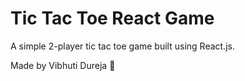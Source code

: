 # Tic Tac Toe React Game

A simple 2-player tic tac toe game built using React.js.

Made by Vibhuti Dureja 🚀
